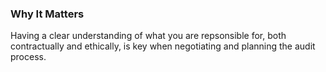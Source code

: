 ### Why It Matters

Having a clear understanding of what you are repsonsible for, both contractually and ethically, is key when negotiating and planning the audit process.
